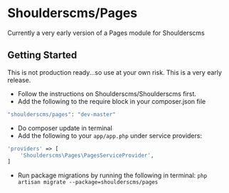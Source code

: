 # Shoulderscms/Pages
Currently a very early version of a Pages module for Shoulderscms

## Getting Started
This is not production ready...so use at your own risk. This is a very early release.

* Follow the instructions on Shoulderscms/Shoulderscms first.
* Add the following to the require block in your composer.json file
```php
"shoulderscms/pages": "dev-master"
```
* Do composer update in terminal
* Add the following to your `app/app.php` under service providers:
```php
'providers' => [
    'Shoulderscms\Pages\PagesServiceProvider',
]
```
* Run package migrations by running the following in terminal:
	`php artisan migrate --package=shoulderscms/pages`